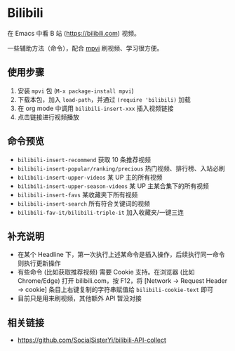 # Bilibili

在 Emacs 中看 B 站 (https://bilibili.com) 视频。

一些辅助方法（命令），配合 [mpvi](https://github.com/lorniu/mpvi) 刷视频、学习很方便。

## 使用步骤

 1. 安装 `mpvi` 包 (`M-x package-install mpvi`)
 2. 下载本包，加入 `load-path`，并通过 `(require 'bilibili)` 加载
 3. 在 org mode 中调用 `bilibili-insert-xxx` 插入视频链接
 4. 点击链接进行视频播放

## 命令预览

- `bilibili-insert-recommend` 获取 10 条推荐视频
- `bilibili-insert-popular/ranking/precious` 热门视频、排行榜、入站必刷
- `bilibili-insert-upper-videos` 某 UP 主的所有视频
- `bilibili-insert-upper-season-videos` 某 UP 主某合集下的所有视频
- `bilibili-insert-favs` 某收藏夹下所有视频
- `bilibili-insert-search` 所有符合关键词的视频
- `bilibili-fav-it/bilibili-triple-it` 加入收藏夹/一键三连

## 补充说明

- 在某个 Headline 下，第一次执行上述某命令是插入操作，后续执行同一命令则执行更新操作
- 有些命令 (比如获取推荐视频) 需要 Cookie 支持。在浏览器 (比如 Chrome/Edge) 打开 bilibili.com，按 F12，将 [Network -> Request Header -> cookie] 条目上右键复制的字符串赋值给 `bilibili-cookie-text` 即可
- 目前只是用来刷视频，其他额外 API 暂没对接

## 相关链接

- https://github.com/SocialSisterYi/bilibili-API-collect
